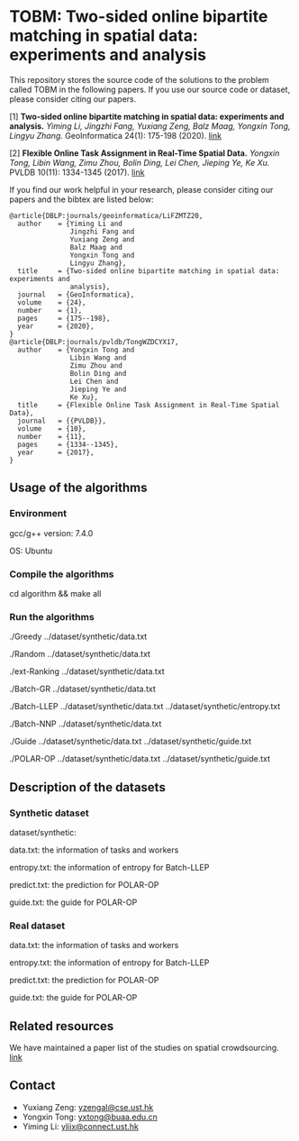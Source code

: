 TOBM: Two-sided online bipartite matching in spatial data: experiments and analysis
========================================================================

This repository stores the source code of the solutions to the problem called TOBM in the following papers.
If you use our source code or dataset, please consider citing our papers.

[1] **Two-sided online bipartite matching in spatial data: experiments and analysis.**
*Yiming Li, Jingzhi Fang, Yuxiang Zeng, Balz Maag, Yongxin Tong, Lingyu Zhang.* GeoInformatica 24(1): 175-198 (2020). [link](https://doi.org/10.1007/s10707-019-00359-w)

[2] **Flexible Online Task Assignment in Real-Time Spatial Data.**
*Yongxin Tong, Libin Wang, Zimu Zhou, Bolin Ding, Lei Chen, Jieping Ye, Ke Xu.* PVLDB 10(11): 1334-1345 (2017). [link](http://www.vldb.org/pvldb/vol10/p1334-tong.pdf)

If you find our work helpful in your research, please consider citing our papers and the bibtex are listed below:
```  
@article{DBLP:journals/geoinformatica/LiFZMTZ20,
  author    = {Yiming Li and
               Jingzhi Fang and
               Yuxiang Zeng and
               Balz Maag and
               Yongxin Tong and
               Lingyu Zhang},
  title     = {Two-sided online bipartite matching in spatial data: experiments and
               analysis},
  journal   = {GeoInformatica},
  volume    = {24},
  number    = {1},
  pages     = {175--198},
  year      = {2020},
} 
@article{DBLP:journals/pvldb/TongWZDCYX17,
  author    = {Yongxin Tong and
               Libin Wang and
               Zimu Zhou and
               Bolin Ding and
               Lei Chen and
               Jieping Ye and
               Ke Xu},
  title     = {Flexible Online Task Assignment in Real-Time Spatial Data},
  journal   = {{PVLDB}},
  volume    = {10},
  number    = {11},
  pages     = {1334--1345},
  year      = {2017},
}
``` 

Usage of the algorithms
---------------

### Environment

gcc/g++ version: 7.4.0 

OS: Ubuntu

### Compile the algorithms

cd algorithm && make all


### Run the algorithms

./Greedy ../dataset/synthetic/data.txt

./Random ../dataset/synthetic/data.txt

./ext-Ranking ../dataset/synthetic/data.txt

./Batch-GR ../dataset/synthetic/data.txt

./Batch-LLEP ../dataset/synthetic/data.txt ../dataset/synthetic/entropy.txt

./Batch-NNP ../dataset/synthetic/data.txt

./Guide ../dataset/synthetic/data.txt ../dataset/synthetic/guide.txt

./POLAR-OP ../dataset/synthetic/data.txt ../dataset/synthetic/guide.txt

Description of the datasets
---------------

### Synthetic dataset

dataset/synthetic:

data.txt: the information of tasks and workers

entropy.txt: the information of entropy for Batch-LLEP

predict.txt: the prediction for POLAR-OP

guide.txt: the guide for POLAR-OP

### Real dataset

data.txt: the information of tasks and workers

entropy.txt: the information of entropy for Batch-LLEP

predict.txt: the prediction for POLAR-OP

guide.txt: the guide for POLAR-OP


Related resources
------------------------
We have maintained a paper list of the studies on spatial crowdsourcing. [link](https://github.com/BUAA-BDA/SpatialCrowdsourcing-Survey)



Contact
------------
- Yuxiang Zeng: yzengal@cse.ust.hk
- Yongxin Tong: yxtong@buaa.edu.cn
- Yiming Li: yliix@connect.ust.hk
